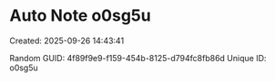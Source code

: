 ﻿# Auto Note o0sg5u
Created: 2025-09-26 14:43:41

Random GUID: 4f89f9e9-f159-454b-8125-d794fc8fb86d
Unique ID: o0sg5u
